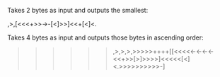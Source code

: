 Takes 2 bytes as input and outputs the smallest: 

,>,[<<<+>>->-[<]>>]<<+[<]<.


Takes 4 bytes as input and outputs those bytes in ascending order:

>>>>>>,>,>,>,>>>>>++++[[<<<<<-<-<-<-<<+>>[>]>>>>]<<<<<[<]<.>>>>>>>>>>-]
